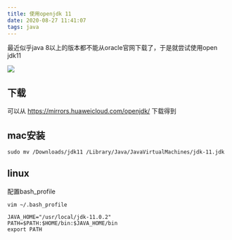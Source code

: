 ```yaml
---
title: 使用openjdk 11
date: 2020-08-27 11:41:07
tags: java
---
```


最近似乎java 8以上的版本都不能从oracle官网下载了，于是就尝试使用open jdk11

![](http://img.rc5j.cn/blog20200827114344.png)

<!--more-->


## 下载

可以从 https://mirrors.huaweicloud.com/openjdk/ 下载得到

## mac安装

```
sudo mv /Downloads/jdk11 /Library/Java/JavaVirtualMachines/jdk-11.jdk
```

## linux

配置bash_profile

`vim ~/.bash_profile`

```
JAVA_HOME="/usr/local/jdk-11.0.2"
PATH=$PATH:$HOME/bin:$JAVA_HOME/bin
export PATH
```
